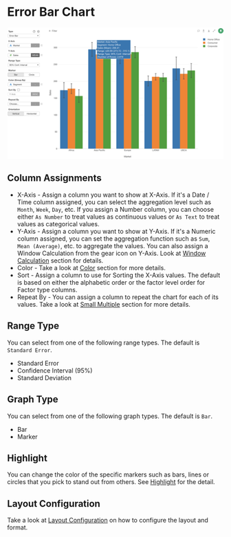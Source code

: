 # Error Bar Chart

![](images/errorbar.png)

## Column Assignments


* X-Axis - Assign a column you want to show at X-Axis. If it's a Date / Time column assigned, you can select the aggregation level such as `Month`, `Week`, `Day`, etc. If you assign a Number column, you can choose either `As Number` to treat values as continuous values or `As Text` to treat values as categorical values.  
* Y-Axis - Assign a column you want to show at Y-Axis. If it's a Numeric column assigned, you can set the aggregation function such as `Sum`, `Mean (Average)`, etc. to aggregate the values. You can also assign a Window Calculation from the gear icon on Y-Axis. Look at [Window Calculation](window-calc.md) section for details.  
* Color - Take a look at [Color](color.md) section for more details.
* Sort - Assign a column to use for Sorting the X-Axis values. The default is based on either the alphabetic order or the factor level order for Factor type columns.
* Repeat By - You can assign a column to repeat the chart for each of its values. Take a look at [Small Multiple](small-multiple.md) section for more details.

## Range Type

You can select from one of the following range types. The default is `Standard Error`.

* Standard Error 
* Confidence Interval (95%)
* Standard Deviation

## Graph Type

You can select from one of the following graph types. The default is `Bar`.

* Bar
* Marker


## Highlight 

You can change the color of the specific markers such as bars, lines or circles that you pick to stand out from others. See [Highlight](viz/highlight.md) for the detail. 


## Layout Configuration

Take a look at [Layout Configuration](layout.md) on how to configure the layout and format. 
